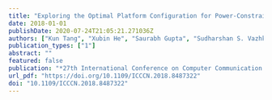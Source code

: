 ```yaml
---
title: "Exploring the Optimal Platform Configuration for Power-Constrained HPC Workflows"
date: 2018-01-01
publishDate: 2020-07-24T21:05:21.271036Z
authors: ["Kun Tang", "Xubin He", "Saurabh Gupta", "Sudharshan S. Vazhkudai", "Devesh Tiwari"]
publication_types: ["1"]
abstract: ""
featured: false
publication: "*27th International Conference on Computer Communication and Networks, ICCCN 2018, Hangzhou, China, July 30 - August 2, 2018*"
url_pdf: "https://doi.org/10.1109/ICCCN.2018.8487322"
doi: "10.1109/ICCCN.2018.8487322"
---
```



